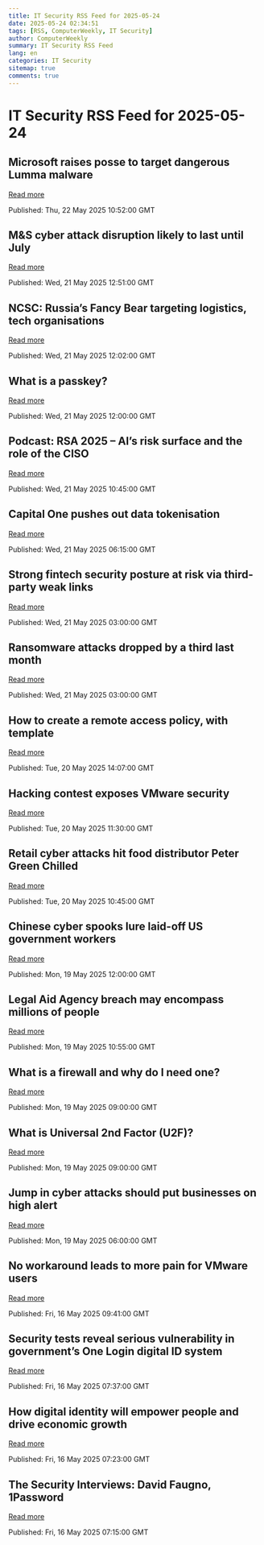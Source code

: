 ```yaml
---
title: IT Security RSS Feed for 2025-05-24
date: 2025-05-24 02:34:51
tags: [RSS, ComputerWeekly, IT Security]
author: ComputerWeekly
summary: IT Security RSS Feed
lang: en
categories: IT Security
sitemap: true
comments: true
---
```


# IT Security RSS Feed for 2025-05-24

## Microsoft raises posse to target dangerous Lumma malware
[Read more](https://www.computerweekly.com/news/366624474/Microsoft-raises-posse-to-target-dangerous-Lumma-malware)

Published: Thu, 22 May 2025 10:52:00 GMT

## M&S cyber attack disruption likely to last until July
[Read more](https://www.computerweekly.com/news/366624272/MS-cyber-attack-disruption-likely-to-last-until-July)

Published: Wed, 21 May 2025 12:51:00 GMT

## NCSC: Russia’s Fancy Bear targeting logistics, tech organisations
[Read more](https://www.computerweekly.com/news/366624164/NCSC-Russias-Fancy-Bear-targeting-logistics-tech-orgs)

Published: Wed, 21 May 2025 12:02:00 GMT

## What is a passkey?
[Read more](https://www.techtarget.com/whatis/definition/passkey)

Published: Wed, 21 May 2025 12:00:00 GMT

## Podcast: RSA 2025 – AI’s risk surface and the role of the CISO
[Read more](https://www.computerweekly.com/podcast/Podcast-AIs-risk-surface-and-the-role-of-the-CISO-at-RSA-2025)

Published: Wed, 21 May 2025 10:45:00 GMT

## Capital One pushes out data tokenisation
[Read more](https://www.computerweekly.com/news/366624064/Capital-One-pushes-out-data-tokenisation)

Published: Wed, 21 May 2025 06:15:00 GMT

## Strong fintech security posture at risk via third-party weak links
[Read more](https://www.computerweekly.com/news/366624029/Strong-fintech-security-posture-at-risk-via-third-party-weak-links)

Published: Wed, 21 May 2025 03:00:00 GMT

## Ransomware attacks dropped by a third last month
[Read more](https://www.computerweekly.com/news/366624006/Ransomware-attacks-dropped-by-a-third-last-month)

Published: Wed, 21 May 2025 03:00:00 GMT

## How to create a remote access policy, with template
[Read more](https://www.techtarget.com/searchsecurity/tip/Create-a-remote-access-security-policy-with-this-template)

Published: Tue, 20 May 2025 14:07:00 GMT

## Hacking contest exposes VMware security
[Read more](https://www.computerweekly.com/news/366624198/Hacking-contest-exposes-VMware-security)

Published: Tue, 20 May 2025 11:30:00 GMT

## Retail cyber attacks hit food distributor Peter Green Chilled
[Read more](https://www.computerweekly.com/news/366624212/Retail-cyber-attacks-hit-food-distributor-Peter-Green-Chilled)

Published: Tue, 20 May 2025 10:45:00 GMT

## Chinese cyber spooks lure laid-off US government workers
[Read more](https://www.computerweekly.com/news/366624172/Chinese-cyber-spooks-lure-laid-off-US-government-workers)

Published: Mon, 19 May 2025 12:00:00 GMT

## Legal Aid Agency breach may encompass millions of people
[Read more](https://www.computerweekly.com/news/366623844/Legal-Aid-Agency-breach-may-encompass-millions-of-people)

Published: Mon, 19 May 2025 10:55:00 GMT

## What is a firewall and why do I need one?
[Read more](https://www.techtarget.com/searchsecurity/definition/firewall)

Published: Mon, 19 May 2025 09:00:00 GMT

## What is Universal 2nd Factor (U2F)?
[Read more](https://www.techtarget.com/whatis/definition/Universal-2nd-Factor-U2F)

Published: Mon, 19 May 2025 09:00:00 GMT

## Jump in cyber attacks should put businesses on high alert
[Read more](https://www.computerweekly.com/news/366623842/Jump-in-cyber-attacks-should-put-businesses-on-high-alert)

Published: Mon, 19 May 2025 06:00:00 GMT

## No workaround leads to more pain for VMware users
[Read more](https://www.computerweekly.com/news/366624052/No-workaround-leads-to-more-pain-for-VMware-users)

Published: Fri, 16 May 2025 09:41:00 GMT

## Security tests reveal serious vulnerability in government’s One Login digital ID system
[Read more](https://www.computerweekly.com/news/366623991/Security-tests-reveal-serious-vulnerability-in-governments-One-Login-digital-ID-system)

Published: Fri, 16 May 2025 07:37:00 GMT

## How digital identity will empower people and drive economic growth
[Read more](https://www.computerweekly.com/opinion/How-digital-identity-will-empower-people-and-drive-economic-growth)

Published: Fri, 16 May 2025 07:23:00 GMT

## The Security Interviews: David Faugno, 1Password
[Read more](https://www.computerweekly.com/news/366623859/The-Security-Interviews-David-Faugno-1Password)

Published: Fri, 16 May 2025 07:15:00 GMT

